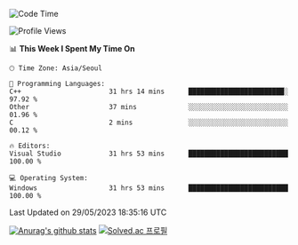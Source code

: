 <!--START_SECTION:waka-->
![Code Time](http://img.shields.io/badge/Code%20Time-265%20hrs%2040%20mins-blue)

![Profile Views](http://img.shields.io/badge/Profile%20Views-0-blue)

📊 **This Week I Spent My Time On** 

```text
🕑︎ Time Zone: Asia/Seoul

💬 Programming Languages: 
C++                      31 hrs 14 mins      ████████████████████████░   97.92 % 
Other                    37 mins             ░░░░░░░░░░░░░░░░░░░░░░░░░   01.96 % 
C                        2 mins              ░░░░░░░░░░░░░░░░░░░░░░░░░   00.12 % 

🔥 Editors: 
Visual Studio            31 hrs 53 mins      █████████████████████████   100.00 % 

💻 Operating System: 
Windows                  31 hrs 53 mins      █████████████████████████   100.00 % 
```


 Last Updated on 29/05/2023 18:35:16 UTC
<!--END_SECTION:waka-->
[![Anurag's github stats](https://github-readme-stats.vercel.app/api?username=heosumin518)](https://github.com/anuraghazra/github-readme-stats)
[![Solved.ac
프로필](http://mazassumnida.wtf/api/v2/generate_badge?boj=heosumin)](https://solved.ac/heosumin)
